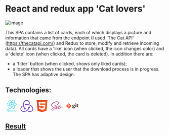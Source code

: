 # React and redux app 'Cat lovers'

![image](https://github.com/G-o-T/cat-lovers/assets/95774476/b1979b5f-176b-42a8-b951-5ac8c9d1de15)

This SPA contains a list of cards, each of which displays a picture and information that came from the endpoint (I used 'The Cat API' (https://thecatapi.com/) and Redux to store, modify and retrieve incoming data).
All cards have a 'like' icon (when clicked, the icon changes color) and a 'delete' icon (when clicked, the card is deleted).
In addition there are:
- a 'filter' button (when clicked, shows only liked cards);
- a loader that shows the user that the download process is in progress.
The SPA has adaptive design.

## Technologies:
<div>
  <img src="https://github.com/devicons/devicon/blob/master/icons/react/react-original-wordmark.svg" alt="react" width="40" height="40"/>&nbsp;
  <img src="https://github.com/devicons/devicon/blob/master/icons/redux/redux-original.svg" alt="redux" width="40" height="40"/>&nbsp;
  <img src="https://github.com/devicons/devicon/blob/master/icons/html5/html5-original.svg" title="HTML5" alt="HTML" width="40" height="40"/>&nbsp;
  <img src="https://github.com/devicons/devicon/blob/master/icons/sass/sass-original.svg" alt="sass" width="40" height="40"/>&nbsp;
  <img src="https://github.com/devicons/devicon/blob/master/icons/git/git-original-wordmark.svg" title="Git" **alt="Git" width="40" height="40"/>
</div>

## [Result](https://g-o-t.github.io/cat-lovers/)
